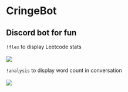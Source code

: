 # CringeBot
<h2>Discord bot for fun</h2>

<code>!flex</code> to display Leetcode stats
<br/>
<br/>
<img src="https://i.imgur.com/TdEOx6q.png" />

<code>!analysis</code> to display word count in conversation
<br/>
<br/>
<img src="https://i.imgur.com/nTcl7BT.png" />
